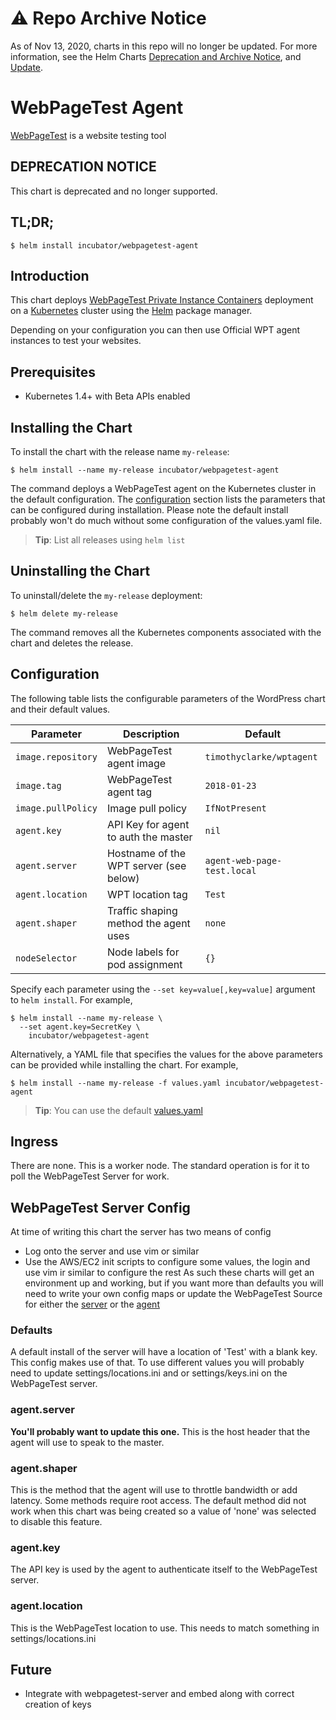 # ⚠️ Repo Archive Notice

As of Nov 13, 2020, charts in this repo will no longer be updated.
For more information, see the Helm Charts [Deprecation and Archive Notice](https://github.com/helm/charts#%EF%B8%8F-deprecation-and-archive-notice), and [Update](https://helm.sh/blog/charts-repo-deprecation/).

# WebPageTest Agent

[WebPageTest](https://webpagetest.org/) is a website testing tool

## DEPRECATION NOTICE

This chart is deprecated and no longer supported.

## TL;DR;

```console
$ helm install incubator/webpagetest-agent
```

## Introduction

This chart deploys [WebPageTest Private Instance Containers](https://github.com/WPO-Foundation/webpagetest-docs/blob/master/user/Private%20Instances/README.md) deployment on a [Kubernetes](http://kubernetes.io) cluster using the [Helm](https://helm.sh) package manager.

Depending on your configuration you can then use Official WPT agent instances to test your websites.

## Prerequisites

- Kubernetes 1.4+ with Beta APIs enabled

## Installing the Chart

To install the chart with the release name `my-release`:

```console
$ helm install --name my-release incubator/webpagetest-agent
```

The command deploys a WebPageTest agent on the Kubernetes cluster in the default configuration. The [configuration](#configuration) section lists the parameters that can be configured during installation.
Please note the default install probably won't do much without some configuration of the values.yaml file.


> **Tip**: List all releases using `helm list`

## Uninstalling the Chart

To uninstall/delete the `my-release` deployment:

```console
$ helm delete my-release
```

The command removes all the Kubernetes components associated with the chart and deletes the release.

## Configuration

The following table lists the configurable parameters of the WordPress chart and their default values.

| Parameter                            | Description                                | Default                                                    |
| -------------------------------      | -------------------------------            | ---------------------------------------------------------- |
| `image.repository`                   | WebPageTest agent image | `timothyclarke/wptagent`
| `image.tag`                          | WebPageTest agent tag  | `2018-01-23`                              |
| `image.pullPolicy`                   | Image pull policy                          | `IfNotPresent`                                             |
| `agent.key`                          | API Key for agent to auth the master   | `nil`                                                      |
| `agent.server`                       | Hostname of the WPT server (see below)     | `agent-web-page-test.local`                                |
| `agent.location`                     | WPT location tag                           | `Test`                                                     |
| `agent.shaper`                       | Traffic shaping method the agent uses      | `none`                                                      |
| `nodeSelector`                       | Node labels for pod assignment             | `{}`                                                       |


Specify each parameter using the `--set key=value[,key=value]` argument to `helm install`. For example,

```console
$ helm install --name my-release \
  --set agent.key=SecretKey \
    incubator/webpagetest-agent
```

Alternatively, a YAML file that specifies the values for the above parameters can be provided while installing the chart. For example,

```console
$ helm install --name my-release -f values.yaml incubator/webpagetest-agent
```

> **Tip**: You can use the default [values.yaml](values.yaml)


## Ingress
There are none. This is a worker node. The standard operation is for it to poll the
WebPageTest Server for work.

## WebPageTest Server Config
At time of writing this chart the server has two means of config
* Log onto the server and use vim or similar
* Use the AWS/EC2 init scripts to configure some values, the login and use vim ir similar to configure the rest
As such these charts will get an environment up and working, but if you want more than defaults you will need to write your own config maps or update the WebPageTest Source for either the [server](https://github.com/WPO-Foundation/webpagetest) or the [agent](https://github.com/WPO-Foundation/wptagent)

### Defaults
A default install of the server will have a location of 'Test' with a blank key.
This config makes use of that. To use different values you will probably need to update
settings/locations.ini and or settings/keys.ini on the WebPageTest server.

### agent.server
**You'll probably want to update this one.**
This is the host header that the agent will use to speak to the master.

### agent.shaper
This is the method that the agent will use to throttle bandwidth or add latency. Some methods require root access.
The default method did not work when this chart was being created so a value of 'none' was selected to disable this feature.

### agent.key
The API key is used by the agent to authenticate itself to the WebPageTest server.

### agent.location
This is the WebPageTest location to use. This needs to match something in settings/locations.ini

## Future
* Integrate with webpagetest-server and embed along with correct creation of keys
